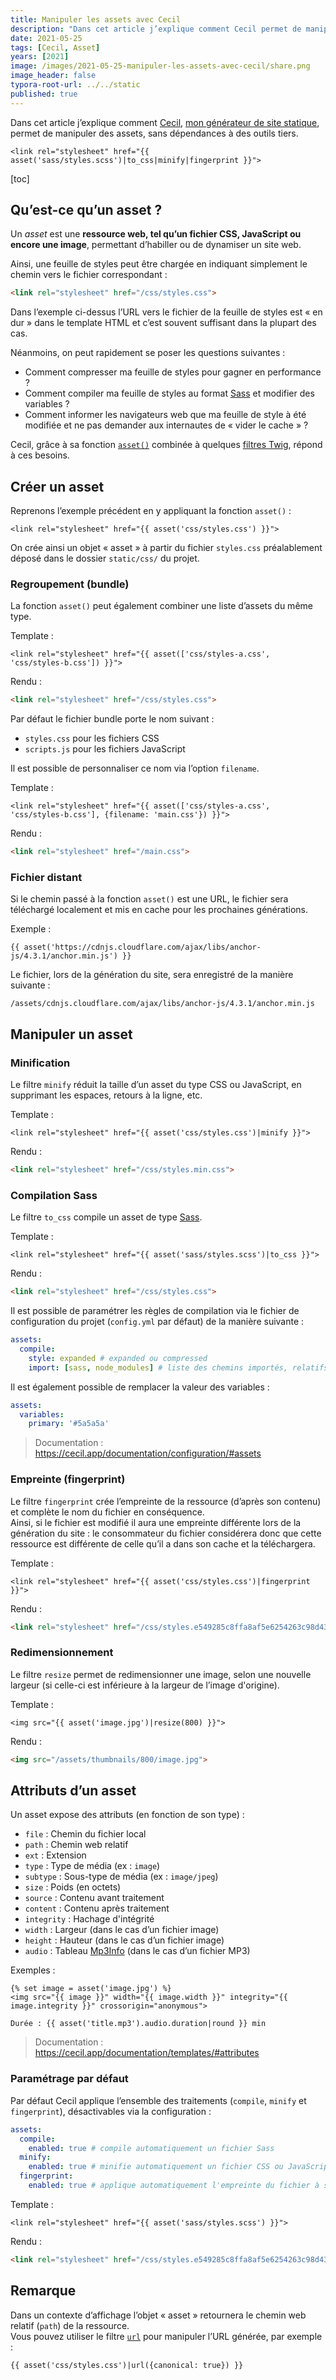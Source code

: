 ```yaml
---
title: Manipuler les assets avec Cecil
description: "Dans cet article j’explique comment Cecil permet de manipuler des assets, sans dépendances à des outils tiers."
date: 2021-05-25
tags: [Cecil, Asset]
years: [2021]
image: /images/2021-05-25-manipuler-les-assets-avec-cecil/share.png
image_header: false
typora-root-url: ../../static
published: true
---
```

Dans cet article j’explique comment [Cecil](https://cecil.app), [mon générateur de site statique](/blog/cecil-mon-generateur-de-site-statique/), permet de manipuler des assets, sans dépendances à des outils tiers.

```twig
<link rel="stylesheet" href="{{ asset('sass/styles.scss')|to_css|minify|fingerprint }}">
```
<!-- break -->
[toc]

## Qu’est-ce qu’un asset ?

Un _asset_ est une **ressource web, tel qu’un fichier CSS, JavaScript ou encore une image**, permettant d’habiller ou de dynamiser un site web.

Ainsi, une feuille de styles peut être chargée en indiquant simplement le chemin vers le fichier correspondant :

```html
<link rel="stylesheet" href="/css/styles.css">
```

Dans l’exemple ci-dessus l’URL vers le fichier de la feuille de styles est « en dur » dans le template HTML et c’est souvent suffisant dans la plupart des cas.

Néanmoins, on peut rapidement se poser les questions suivantes :

- Comment compresser ma feuille de styles pour gagner en performance ?
- Comment compiler ma feuille de styles au format [Sass](https://sass-lang.com) et modifier des variables ?
- Comment informer les navigateurs web que ma feuille de style à été modifiée et ne pas demander aux internautes de « vider le cache » ?

Cecil, grâce à sa fonction [`asset()`](https://cecil.app/documentation/templates/#asset) combinée à quelques [filtres Twig](https://cecil.app/documentation/templates/#filters), répond à ces besoins.

## Créer un asset

Reprenons l’exemple précédent en y appliquant la fonction `asset()` :

```twig
<link rel="stylesheet" href="{{ asset('css/styles.css') }}">
```

On crée ainsi un objet « asset » à partir du fichier `styles.css` préalablement déposé dans le dossier `static/css/` du projet.

### Regroupement (bundle)

La fonction `asset()` peut également combiner une liste d’assets du même type.

Template :

```twig
<link rel="stylesheet" href="{{ asset(['css/styles-a.css', 'css/styles-b.css']) }}">
```

Rendu :

```html
<link rel="stylesheet" href="/css/styles.css">
```

Par défaut le fichier bundle porte le nom suivant :

- `styles.css` pour les fichiers CSS
- `scripts.js` pour les fichiers JavaScript

Il est possible de personnaliser ce nom via l’option `filename`.

Template :

```twig
<link rel="stylesheet" href="{{ asset(['css/styles-a.css', 'css/styles-b.css'], {filename: 'main.css'}) }}">
```

Rendu :

```html
<link rel="stylesheet" href="/main.css">
```

### Fichier distant

Si le chemin passé à la fonction `asset()` est une URL, le fichier sera téléchargé localement et mis en cache pour les prochaines générations.

Exemple :

```twig
{{ asset('https://cdnjs.cloudflare.com/ajax/libs/anchor-js/4.3.1/anchor.min.js') }}
```

Le fichier, lors de la génération du site, sera enregistré de la manière suivante :

```
/assets/cdnjs.cloudflare.com/ajax/libs/anchor-js/4.3.1/anchor.min.js
```

## Manipuler un asset

### Minification

Le filtre `minify` réduit la taille d’un asset du type CSS ou JavaScript, en supprimant les espaces, retours à la ligne, etc.

Template :

```twig
<link rel="stylesheet" href="{{ asset('css/styles.css')|minify }}">
```

Rendu :

```html
<link rel="stylesheet" href="/css/styles.min.css">
```

### Compilation Sass

Le filtre `to_css` compile un asset de type [Sass](https://sass-lang.com).

Template :

```twig
<link rel="stylesheet" href="{{ asset('sass/styles.scss')|to_css }}">
```

Rendu :

```html
<link rel="stylesheet" href="/css/styles.css">
```

Il est possible de paramétrer les règles de compilation via le fichier de configuration du projet (`config.yml` par défaut) de la manière suivante :

```yaml
assets:
  compile:
    style: expanded # expanded ou compressed
    import: [sass, node_modules] # liste des chemins importés, relatifs au dossier static/
```

Il est également possible de remplacer la valeur des variables :

```yaml
assets:
  variables:
    primary: '#5a5a5a'
```

> Documentation : <https://cecil.app/documentation/configuration/#assets>

### Empreinte (fingerprint)

Le filtre `fingerprint` crée l’empreinte de la ressource (d’après son contenu) et complète le nom du fichier en conséquence.  
Ainsi, si le fichier est modifié il aura une empreinte différente lors de la génération du site : le consommateur du fichier considérera donc que cette ressource est différente de celle qu’il a dans son cache et la téléchargera.

Template :

```twig
<link rel="stylesheet" href="{{ asset('css/styles.css')|fingerprint }}">
```

Rendu :

```html
<link rel="stylesheet" href="/css/styles.e549285c8ffa8af5e6254263c98d4397.css">
```

### Redimensionnement

Le filtre `resize` permet de redimensionner une image, selon une nouvelle largeur (si celle-ci est inférieure à la largeur de l’image d'origine).

Template :

```twig
<img src="{{ asset('image.jpg')|resize(800) }}">
```

Rendu :

```html
<img src="/assets/thumbnails/800/image.jpg">
```

## Attributs d’un asset

Un asset expose des attributs (en fonction de son type) :

- `file` : Chemin du fichier local
- `path` : Chemin web relatif
- `ext` : Extension
- `type` : Type de média (ex : `image`)
- `subtype` : Sous-type de média (ex : `image/jpeg`)
- `size` : Poids (en octets)
- `source` : Contenu avant traitement
- `content` : Contenu après traitement
- `integrity` : Hachage d'intégrité
- `width` : Largeur (dans le cas d’un fichier image)
- `height` : Hauteur (dans le cas d’un fichier image)
- `audio` : Tableau [Mp3Info](https://github.com/wapmorgan/Mp3Info#audio-information) (dans le cas d’un fichier MP3)

Exemples :

```twig
{% set image = asset('image.jpg') %}
<img src="{{ image }}" width="{{ image.width }}" integrity="{{ image.integrity }}" crossorigin="anonymous">
```

```twig
Durée : {{ asset('title.mp3').audio.duration|round }} min
```

> Documentation : <https://cecil.app/documentation/templates/#attributes>

### Paramétrage par défaut

Par défaut Cecil applique l’ensemble des traitements (`compile`, `minify` et `fingerprint`), désactivables via la configuration :

```yaml
assets:
  compile:
    enabled: true # compile automatiquement un fichier Sass
  minify:
    enabled: true # minifie automatiquement un fichier CSS ou JavaScript
  fingerprint:
    enabled: true # applique automatiquement l'empreinte du fichier à son nom
```

Template :

```twig
<link rel="stylesheet" href="{{ asset('sass/styles.scss') }}">
```

Rendu :

```html
<link rel="stylesheet" href="/css/styles.e549285c8ffa8af5e6254263c98d4397.min.css">
```

## Remarque

Dans un contexte d’affichage l’objet « asset » retournera le chemin web relatif (`path`) de la ressource.  
Vous pouvez utiliser le filtre [`url`](https://cecil.app/documentation/templates/#url-1) pour manipuler l’URL générée, par exemple :

```twig
{{ asset('css/styles.css')|url({canonical: true}) }}
```

